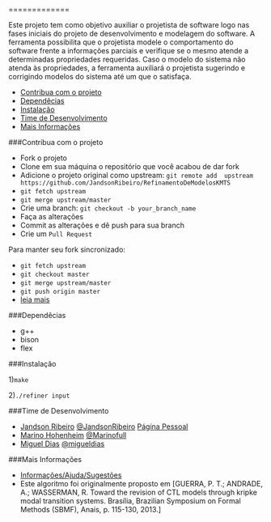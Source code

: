 ﻿
=============

Este projeto tem como objetivo auxiliar o projetista de software logo nas fases iniciais do projeto de desenvolvimento e modelagem do software. A ferramenta possibilita que o projetista modele o comportamento do software frente a informações parciais e verifique se o mesmo atende a determinadas propriedades requeridas. Caso o modelo do sistema não atenda às propriedades, a ferramenta auxiliará o projetista sugerindo e corrigindo modelos do sistema até um que o satisfaça.

* [Contribua com o projeto](#contribua-com-o-projeto)
* [Dependêcias](#dependêcias)
* [Instalação](#instalação)
* [Time de Desenvolvimento](#time-de-desenvolvimento)
* [Mais Informações](#mais-informações)


###Contribua com o projeto


* Fork o projeto
* Clone em sua máquina o repositório que você acabou de dar fork
* Adicione o projeto original como upstream: `git remote add  upstream https://github.com/JandsonRibeiro/RefinamentoDeModelosKMTS`
* `git fetch upstream`
* `git merge upstream/master`
* Crie uma branch: `git checkout -b your_branch_name`
* Faça as alterações
* Commit as alterações e dê push para sua branch
* Crie um `Pull Request`

Para manter seu fork sincronizado:

* `git fetch upstream`
* `git checkout master`
* `git merge upstream/master`
* `git push origin master`
* [leia mais](https://help.github.com/articles/syncing-a-fork/)

###Dependêcias

* g++
* bison
* flex

###Instalação

1)`make`

2)`./refiner input`

###Time de Desenvolvimento

* [Jandson Ribeiro](mailto:jandsonsantos@gmail.com) [@JandsonRibeiro](https://github.com/JandsonRibeiro) [Página Pessoal](https://jandsonribeiro.wordpress.com)
* [Marino Hohenheim](mailto:intmarinoreturn0@gmail.com) [@Marinofull](https://github.com/Marinofull)
* [Miguel Dias](mailto:migueldias1602@gmail.com) [@migueldias](https://github.com/migueldias)

###Mais Informações

* [Informações/Ajuda/Sugestões](mailto:jandsonribeiro@gmail.com)
* Este algoritmo foi originalmente proposto em [GUERRA, P. T.; ANDRADE, A.; WASSERMAN, R. Toward the revision of CTL models through kripke modal transition systems. Brasília, Brazilian Symposium on Formal Methods (SBMF), Anais, p. 115-130, 2013.]
